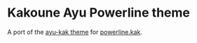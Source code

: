 # Kakoune Ayu Powerline theme

A port of the [ayu-kak theme](https://github.com/Icantjuddle/ayu-kak) for [powerline.kak](https://github.com/andreyorst/powerline.kak).
